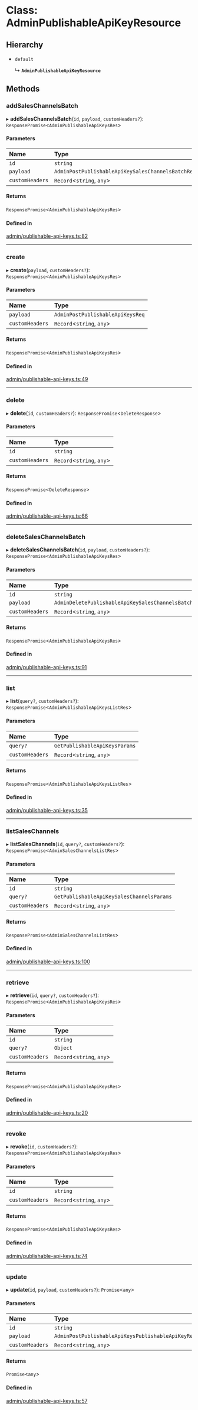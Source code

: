# Class: AdminPublishableApiKeyResource

## Hierarchy

- `default`

  ↳ **`AdminPublishableApiKeyResource`**

## Methods

### addSalesChannelsBatch

▸ **addSalesChannelsBatch**(`id`, `payload`, `customHeaders?`): `ResponsePromise`<`AdminPublishableApiKeysRes`\>

#### Parameters

| Name | Type |
| :------ | :------ |
| `id` | `string` |
| `payload` | `AdminPostPublishableApiKeySalesChannelsBatchReq` |
| `customHeaders` | `Record`<`string`, `any`\> |

#### Returns

`ResponsePromise`<`AdminPublishableApiKeysRes`\>

#### Defined in

[admin/publishable-api-keys.ts:82](https://github.com/medusajs/medusa/blob/418ff2a33/packages/medusa-js/src/resources/admin/publishable-api-keys.ts#L82)

___

### create

▸ **create**(`payload`, `customHeaders?`): `ResponsePromise`<`AdminPublishableApiKeysRes`\>

#### Parameters

| Name | Type |
| :------ | :------ |
| `payload` | `AdminPostPublishableApiKeysReq` |
| `customHeaders` | `Record`<`string`, `any`\> |

#### Returns

`ResponsePromise`<`AdminPublishableApiKeysRes`\>

#### Defined in

[admin/publishable-api-keys.ts:49](https://github.com/medusajs/medusa/blob/418ff2a33/packages/medusa-js/src/resources/admin/publishable-api-keys.ts#L49)

___

### delete

▸ **delete**(`id`, `customHeaders?`): `ResponsePromise`<`DeleteResponse`\>

#### Parameters

| Name | Type |
| :------ | :------ |
| `id` | `string` |
| `customHeaders` | `Record`<`string`, `any`\> |

#### Returns

`ResponsePromise`<`DeleteResponse`\>

#### Defined in

[admin/publishable-api-keys.ts:66](https://github.com/medusajs/medusa/blob/418ff2a33/packages/medusa-js/src/resources/admin/publishable-api-keys.ts#L66)

___

### deleteSalesChannelsBatch

▸ **deleteSalesChannelsBatch**(`id`, `payload`, `customHeaders?`): `ResponsePromise`<`AdminPublishableApiKeysRes`\>

#### Parameters

| Name | Type |
| :------ | :------ |
| `id` | `string` |
| `payload` | `AdminDeletePublishableApiKeySalesChannelsBatchReq` |
| `customHeaders` | `Record`<`string`, `any`\> |

#### Returns

`ResponsePromise`<`AdminPublishableApiKeysRes`\>

#### Defined in

[admin/publishable-api-keys.ts:91](https://github.com/medusajs/medusa/blob/418ff2a33/packages/medusa-js/src/resources/admin/publishable-api-keys.ts#L91)

___

### list

▸ **list**(`query?`, `customHeaders?`): `ResponsePromise`<`AdminPublishableApiKeysListRes`\>

#### Parameters

| Name | Type |
| :------ | :------ |
| `query?` | `GetPublishableApiKeysParams` |
| `customHeaders` | `Record`<`string`, `any`\> |

#### Returns

`ResponsePromise`<`AdminPublishableApiKeysListRes`\>

#### Defined in

[admin/publishable-api-keys.ts:35](https://github.com/medusajs/medusa/blob/418ff2a33/packages/medusa-js/src/resources/admin/publishable-api-keys.ts#L35)

___

### listSalesChannels

▸ **listSalesChannels**(`id`, `query?`, `customHeaders?`): `ResponsePromise`<`AdminSalesChannelsListRes`\>

#### Parameters

| Name | Type |
| :------ | :------ |
| `id` | `string` |
| `query?` | `GetPublishableApiKeySalesChannelsParams` |
| `customHeaders` | `Record`<`string`, `any`\> |

#### Returns

`ResponsePromise`<`AdminSalesChannelsListRes`\>

#### Defined in

[admin/publishable-api-keys.ts:100](https://github.com/medusajs/medusa/blob/418ff2a33/packages/medusa-js/src/resources/admin/publishable-api-keys.ts#L100)

___

### retrieve

▸ **retrieve**(`id`, `query?`, `customHeaders?`): `ResponsePromise`<`AdminPublishableApiKeysRes`\>

#### Parameters

| Name | Type |
| :------ | :------ |
| `id` | `string` |
| `query?` | `Object` |
| `customHeaders` | `Record`<`string`, `any`\> |

#### Returns

`ResponsePromise`<`AdminPublishableApiKeysRes`\>

#### Defined in

[admin/publishable-api-keys.ts:20](https://github.com/medusajs/medusa/blob/418ff2a33/packages/medusa-js/src/resources/admin/publishable-api-keys.ts#L20)

___

### revoke

▸ **revoke**(`id`, `customHeaders?`): `ResponsePromise`<`AdminPublishableApiKeysRes`\>

#### Parameters

| Name | Type |
| :------ | :------ |
| `id` | `string` |
| `customHeaders` | `Record`<`string`, `any`\> |

#### Returns

`ResponsePromise`<`AdminPublishableApiKeysRes`\>

#### Defined in

[admin/publishable-api-keys.ts:74](https://github.com/medusajs/medusa/blob/418ff2a33/packages/medusa-js/src/resources/admin/publishable-api-keys.ts#L74)

___

### update

▸ **update**(`id`, `payload`, `customHeaders?`): `Promise`<`any`\>

#### Parameters

| Name | Type |
| :------ | :------ |
| `id` | `string` |
| `payload` | `AdminPostPublishableApiKeysPublishableApiKeyReq` |
| `customHeaders` | `Record`<`string`, `any`\> |

#### Returns

`Promise`<`any`\>

#### Defined in

[admin/publishable-api-keys.ts:57](https://github.com/medusajs/medusa/blob/418ff2a33/packages/medusa-js/src/resources/admin/publishable-api-keys.ts#L57)
